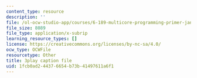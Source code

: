 ```yaml
---
content_type: resource
description: ''
file: /ol-ocw-studio-app/courses/6-189-multicore-programming-primer-january-iap-2007/1fcb0ad244376654b73b41497611a6f1_0a1EYZLXQRM.srt
file_size: 8089
file_type: application/x-subrip
learning_resource_types: []
license: https://creativecommons.org/licenses/by-nc-sa/4.0/
ocw_type: OCWFile
resourcetype: Other
title: 3play caption file
uid: 1fcb0ad2-4437-6654-b73b-41497611a6f1
---
```

